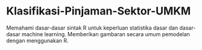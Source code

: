 # Klasifikasi-Pinjaman-Sektor-UMKM
Memahami dasar-dasar sintak R untuk keperluan statistika dasar dan dasar-dasar machine learning. Memberikan gambaran secara umum pemodelan dengan menggunakan R.
